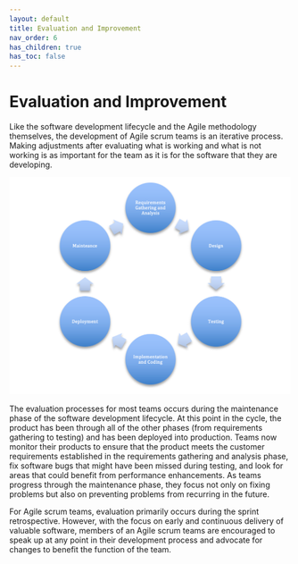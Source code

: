 ```yaml
---
layout: default
title: Evaluation and Improvement
nav_order: 6
has_children: true
has_toc: false
---
```


# Evaluation and Improvement

Like the software development lifecycle and the Agile methodology themselves, the development of Agile scrum teams is an iterative process. Making 
adjustments after evaluating what is working and what is not working is as important for the team as it is for the software that they are developing. 

![Software Development Lifecycle](../../img/sdlc.png)

The evaluation processes for most teams occurs during the maintenance phase of the software development lifecycle. At this point in the cycle, the product has been through all of the other phases (from requirements gathering to testing) and has been deployed into production. Teams now monitor their products to ensure that the product meets the customer requirements established in the requirements gathering and analysis phase, fix software bugs that might have been missed during testing, 
and look for areas that could benefit from performance enhancements. As teams progress through the maintenance phase, they focus not only on fixing problems 
but also on preventing problems from recurring in the future. 

For Agile scrum teams, evaluation primarily occurs during the sprint retrospective. However, with the focus on early and continuous delivery
of valuable software, members of an Agile scrum teams are encouraged to speak up at any point in their development process and advocate for changes to benefit the function of the team.
